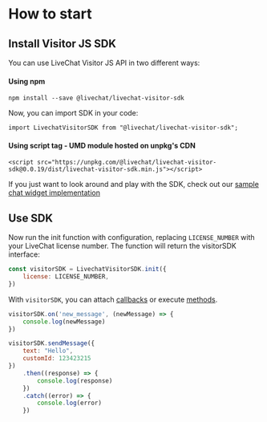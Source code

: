 # How to start

## Install Visitor JS SDK

You can use LiveChat Visitor JS API in two different ways:

#### Using npm

`npm install --save @livechat/livechat-visitor-sdk`

Now, you can import SDK in your code:

`import LivechatVisitorSDK from "@livechat/livechat-visitor-sdk";`

#### Using script tag - UMD module hosted on unpkg's CDN

`<script src="https://unpkg.com/@livechat/livechat-visitor-sdk@0.0.19/dist/livechat-visitor-sdk.min.js"></script>`

If you just want to look around and play with the SDK, check out our [sample chat widget implementation](https://glitch.com/#!/project/livechat-sample-chat-widget)

## Use SDK

Now run the init function with configuration, replacing `LICENSE_NUMBER` with your LiveChat license number. The function will return the visitorSDK interface:

```js
const visitorSDK = LivechatVisitorSDK.init({
    license: LICENSE_NUMBER,
})
```

With `visitorSDK`, you can attach [callbacks](#callbacks) or execute [methods](#methods).

```js
visitorSDK.on('new_message', (newMessage) => {
    console.log(newMessage)
})

visitorSDK.sendMessage({
    text: "Hello",
    customId: 123423215
})
    .then((response) => {
        console.log(response)
    })
    .catch((error) => {
        console.log(error)
    })
```

